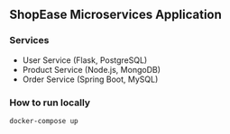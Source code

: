 ## ShopEase Microservices Application

### Services
- User Service (Flask, PostgreSQL)
- Product Service (Node.js, MongoDB)
- Order Service (Spring Boot, MySQL)

### How to run locally
```bash
docker-compose up
